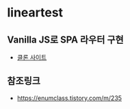# lineartest

## Vanilla JS로 SPA 라우터 구현
- [클론 사이트](https://toss.tech)

## 참조링크
- https://enumclass.tistory.com/m/235







